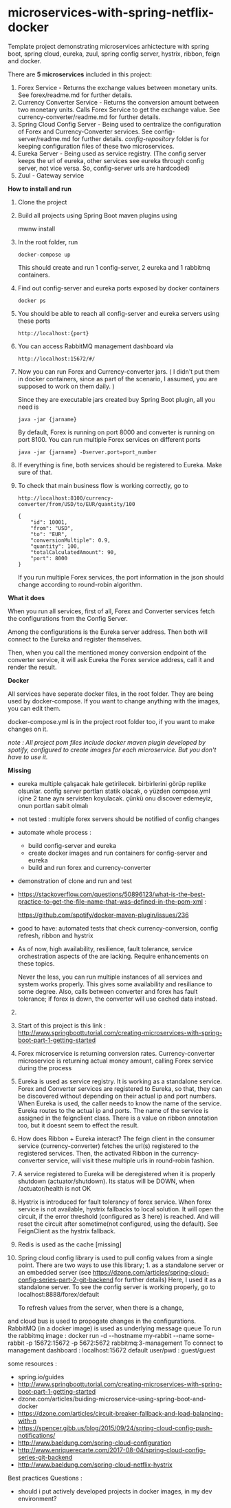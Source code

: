 # microservices-with-spring-netflix-docker

Template project demonstrating microservices arhictecture with spring boot, spring cloud, eureka, zuul, spring config server, hystrix, ribbon, feign and docker. 

There are **5 microservices** included in this project:

 1. Forex Service - Returns the exchange values between monetary units. See forex/readme.md for further details.
 2. Currency Converter Service - Returns the conversion amount between two monetary units. Calls Forex Service to get the exchange value. See currency-converter/readme.md for further details.  
 3. Spring Cloud Config Server - Being used to centralize the configuration of Forex and Currency-Converter services. See config-server/readme.md for further details.
   _config-repository_ folder is for keeping configuration files of these two microservices.  
 4. Eureka Server - Being used as service registry. (The config server keeps the url of eureka, other services see eureka through config server, not vice versa. So, config-server urls are hardcoded)
 5. Zuul - Gateway service

**How to install and run**

 1. Clone the project
 2. Build all projects using Spring Boot maven plugins using
 
    mwnw install 
    
 3. In the root folder, run 
 
        docker-compose up
        
    This should create and run 1 config-server, 2 eureka and 1 rabbitmq containers.
  
 4. Find out config-server and eureka ports exposed by docker containers 
 
        docker ps
        
 5. You should be able to reach all config-server and eureka servers using these ports 
 
        http://localhost:{port}     
        
 6. You can access RabbitMQ management dashboard via 
 
        http://localhost:15672/#/            
            
 4. Now you can run Forex and Currency-converter jars. ( I didn't put them in docker containers, since as part of the scenario, I assumed, you are supposed to work on them daily. )
 
    Since they are executable jars created buy Spring Boot plugin, all you need is  

        java -jar {jarname}
        
    By default, Forex is running on port 8000 and converter is running on port 8100. You can run multiple Forex services on different ports
     
        java -jar {jarname} -Dserver.port=port_number
         
 5. If everything is fine, both services should be registered to Eureka. Make sure of that.  
 
 6. To check that main business flow is working correctly, go to 
   
        http://localhost:8100/currency-converter/from/USD/to/EUR/quantity/100  
   
        {
            "id": 10001,
            "from": "USD",
            "to": "EUR",
            "conversionMultiple": 0.9,
            "quantity": 100,
            "totalCalculatedAmount": 90,
            "port": 8000
        }
        
    If you run multiple Forex services, the port information in the json should change according to round-robin algorithm.
        

**What it does**

 When you run all services, first of all, Forex and Converter services fetch the configurations from the Config Server. 
 
 Among the configurations is the Eureka server address. Then both will connect to the Eureka and register themselves.
 
 Then, when you call the mentioned money conversion endpoint of the converter service, it will ask Eureka the Forex service address, call it and render the result.  
 

**Docker**

All services have seperate docker files, in the root folder. They are being used by docker-compose. If you want to change anything with the images, you can edit them.

docker-compose.yml is in the project root folder too, if you want to make changes on it. 

_note : All project pom files include docker maven plugin developed by spotify, configured to create images for each microservice. But you don't have to use it._ 
  
**Missing**  

 - eureka multiple çalışacak hale getirilecek. birbirlerini görüp replike olsunlar.
   config server portları statik olacak, o yüzden compose.yml içine 2 tane aynı servisten koyulacak.
   çünkü onu discover edemeyiz, onun portları sabit olmalı
 
 - not tested : multiple forex servers should be notified of config changes
 - automate whole process :
   - build config-server and eureka
   - create docker images and run containers for config-server and eureka
   - build and run forex and currency-converter
 - demonstration of clone and run and test
 - https://stackoverflow.com/questions/50896123/what-is-the-best-practice-to-get-the-file-name-that-was-defined-in-the-pom-xml : 
    
    https://github.com/spotify/docker-maven-plugin/issues/236
    
 - good to have: automated tests that check currency-conversion, config refresh, ribbon and hystrix
 
 - As of now, high availability, resilience, fault tolerance, service orchestration aspects of the are lacking. Require enhancements on these topics.

    Never the less, you can run multiple instances of all services and system works properly. This gives some availability and resiliance to some degree. 
Also, calls between converter and forex has fault tolerance; if forex is down, the converter will use cached data instead.

2.  
1. Start of this project is this link : http://www.springboottutorial.com/creating-microservices-with-spring-boot-part-1-getting-started
3. Forex microservice is returning conversion rates. Currency-converter microservice is returning actual money amount, calling Forex service during the process
6. Eureka is used as service registry. It is working as a standalone service. 
   Forex and Converter services are registered to Eureka, so that, they can be discovered without depending on their actual ip and port numbers.
   When Eureka is used, the caller needs to know the name of the service. Eureka routes to the actual ip and ports.
   The name of the service is assigned in the feignclient class. There is a value on ribbon annotation too, but it doesnt seem to effect the result.  
7. How does Ribbon + Eureka interact? 
	The feign client in the consumer service (currency-converter) fetches the url(s) registered to the registered services. 
	Then, the activated Ribbon in the currency-converter service, will visit these multiple urls in round-robin fashion. 
8. A service registered to Eureka will be deregistered when it is properly shutdown (actuator/shutdown). Its status will be DOWN, when /actuator/health is not OK
9. Hystrix is introduced for fault tolerancy of forex service. When forex service is not available, hystrix fallbacks to local solution. 
   It will open the circuit, if the error threshold (configured as 3 here) is reached. And will reset the circuit after sometime(not configured, using the default).
   See FeignClient as the hystrix fallback.
10. Redis is used as the cache [missing]
11. Spring cloud config library is used to pull config values from a single point. 
	There are two ways to use this library; 1. as a standalone server or an embedded server (see https://dzone.com/articles/spring-cloud-config-series-part-2-git-backend for further details)
	Here, I used it as a standalone server. 
	To see the config server is working properly, go to localhost:8888/forex/default

	To refresh values from the server, when there is a change, 
	
 and cloud bus is used to propogate changes in the configurations. RabbitMQ (in a docker image) is used as underlying message queue
    To run the rabbitmq image : docker run -d --hostname my-rabbit --name some-rabbit -p 15672:15672 -p 5672:5672 rabbitmq:3-management
	To connect to management dashboard : localhost:15672
	default user/pwd : guest/guest


   

some resources :
 - spring.io/guides
 - http://www.springboottutorial.com/creating-microservices-with-spring-boot-part-1-getting-started
 - dzone.com/articles/buiding-microservice-using-spring-boot-and-docker
 - https://dzone.com/articles/circuit-breaker-fallback-and-load-balancing-with-n
 - https://spencer.gibb.us/blog/2015/09/24/spring-cloud-config-push-notifications/
 - http://www.baeldung.com/spring-cloud-configuration
 - http://www.enriquerecarte.com/2017-08-04/spring-cloud-config-series-git-backend
 - http://www.baeldung.com/spring-cloud-netflix-hystrix


Best practices Questions :
 - should i put actively developed projects in docker images, in my dev environment?
 